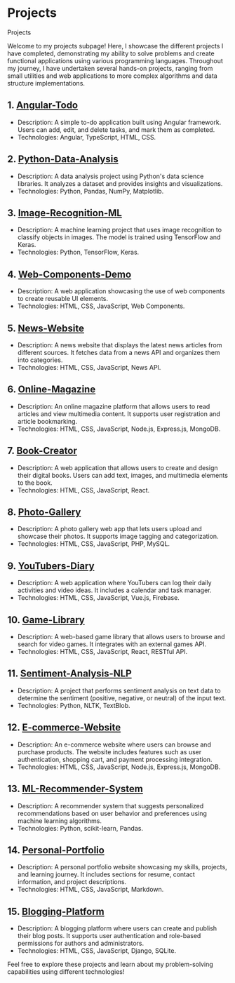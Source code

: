# Projects
Projects

Welcome to my projects subpage! Here, I showcase the different projects I have completed, demonstrating my ability to solve problems and create functional applications using various programming languages. Throughout my journey, I have undertaken several hands-on projects, ranging from small utilities and web applications to more complex algorithms and data structure implementations.

## 1. [Angular-Todo](https://github.com/your-username/angular-todo)

- Description: A simple to-do application built using Angular framework. Users can add, edit, and delete tasks, and mark them as completed.
- Technologies: Angular, TypeScript, HTML, CSS.

## 2. [Python-Data-Analysis](https://github.com/your-username/python-data-analysis)

- Description: A data analysis project using Python's data science libraries. It analyzes a dataset and provides insights and visualizations.
- Technologies: Python, Pandas, NumPy, Matplotlib.

## 3. [Image-Recognition-ML](https://github.com/your-username/image-recognition-ml)

- Description: A machine learning project that uses image recognition to classify objects in images. The model is trained using TensorFlow and Keras.
- Technologies: Python, TensorFlow, Keras.

## 4. [Web-Components-Demo](https://github.com/your-username/web-components-demo)

- Description: A web application showcasing the use of web components to create reusable UI elements.
- Technologies: HTML, CSS, JavaScript, Web Components.

## 5. [News-Website](https://github.com/your-username/news-website)

- Description: A news website that displays the latest news articles from different sources. It fetches data from a news API and organizes them into categories.
- Technologies: HTML, CSS, JavaScript, News API.

## 6. [Online-Magazine](https://github.com/your-username/online-magazine)

- Description: An online magazine platform that allows users to read articles and view multimedia content. It supports user registration and article bookmarking.
- Technologies: HTML, CSS, JavaScript, Node.js, Express.js, MongoDB.

## 7. [Book-Creator](https://github.com/your-username/book-creator)

- Description: A web application that allows users to create and design their digital books. Users can add text, images, and multimedia elements to the book.
- Technologies: HTML, CSS, JavaScript, React.

## 8. [Photo-Gallery](https://github.com/your-username/photo-gallery)

- Description: A photo gallery web app that lets users upload and showcase their photos. It supports image tagging and categorization.
- Technologies: HTML, CSS, JavaScript, PHP, MySQL.

## 9. [YouTubers-Diary](https://github.com/your-username/youtubers-diary)

- Description: A web application where YouTubers can log their daily activities and video ideas. It includes a calendar and task manager.
- Technologies: HTML, CSS, JavaScript, Vue.js, Firebase.

## 10. [Game-Library](https://github.com/your-username/game-library)

- Description: A web-based game library that allows users to browse and search for video games. It integrates with an external games API.
- Technologies: HTML, CSS, JavaScript, React, RESTful API.

## 11. [Sentiment-Analysis-NLP](https://github.com/your-username/sentiment-analysis-nlp)

- Description: A project that performs sentiment analysis on text data to determine the sentiment (positive, negative, or neutral) of the input text.
- Technologies: Python, NLTK, TextBlob.

## 12. [E-commerce-Website](https://github.com/your-username/e-commerce-website)

- Description: An e-commerce website where users can browse and purchase products. The website includes features such as user authentication, shopping cart, and payment processing integration.
- Technologies: HTML, CSS, JavaScript, Node.js, Express.js, MongoDB.

## 13. [ML-Recommender-System](https://github.com/your-username/ml-recommender-system)

- Description: A recommender system that suggests personalized recommendations based on user behavior and preferences using machine learning algorithms.
- Technologies: Python, scikit-learn, Pandas.

## 14. [Personal-Portfolio](https://github.com/your-username/personal-portfolio)

- Description: A personal portfolio website showcasing my skills, projects, and learning journey. It includes sections for resume, contact information, and project descriptions.
- Technologies: HTML, CSS, JavaScript, Markdown.

## 15. [Blogging-Platform](https://github.com/your-username/blogging-platform)

- Description: A blogging platform where users can create and publish their blog posts. It supports user authentication and role-based permissions for authors and administrators.
- Technologies: HTML, CSS, JavaScript, Django, SQLite.

Feel free to explore these projects and learn about my problem-solving capabilities using different technologies!

